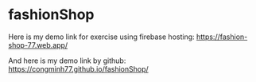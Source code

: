 # fashionShop
Here is my demo link for exercise using firebase hosting: https://fashion-shop-77.web.app/

And here is my demo link by github: https://congminh77.github.io/fashionShop/
